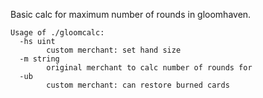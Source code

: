 Basic calc for maximum number of rounds in gloomhaven.

```
Usage of ./gloomcalc:
  -hs uint
        custom merchant: set hand size
  -m string
        original merchant to calc number of rounds for
  -ub
        custom merchant: can restore burned cards
```
